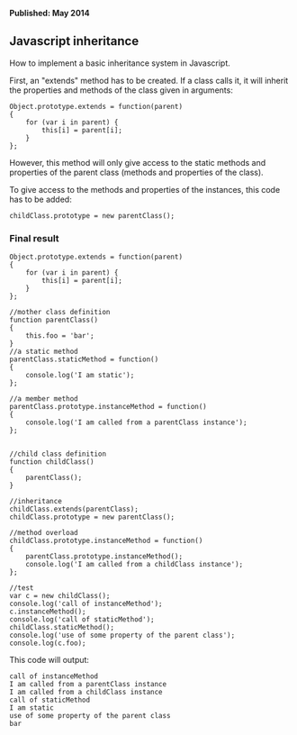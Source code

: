 <b>Published: May 2014</b>

## Javascript inheritance

How to implement a basic inheritance system in Javascript.

First, an "extends" method has to be created. If a class calls it,
it will inherit the properties and methods of the class given in arguments:

	Object.prototype.extends = function(parent)
	{
		for (var i in parent) {
			this[i] = parent[i];
		}
	};

However, this method will only give access to the static methods and
properties of the parent class (methods and properties of the class).

To give access to the methods and properties of the instances, this
code has to be added:

	childClass.prototype = new parentClass();



### Final result

	Object.prototype.extends = function(parent)
	{
		for (var i in parent) {
			this[i] = parent[i];
		}
	};

	//mother class definition
	function parentClass()
	{
		this.foo = 'bar';
	}
	//a static method
	parentClass.staticMethod = function()
	{
		console.log('I am static');
	};

	//a member method
	parentClass.prototype.instanceMethod = function()
	{
		console.log('I am called from a parentClass instance');
	};


	//child class definition
	function childClass()
	{
		parentClass();
	}

	//inheritance
	childClass.extends(parentClass);
	childClass.prototype = new parentClass();

	//method overload
	childClass.prototype.instanceMethod = function()
	{
		parentClass.prototype.instanceMethod();
		console.log('I am called from a childClass instance');
	};

	//test
	var c = new childClass();
	console.log('call of instanceMethod');
	c.instanceMethod();
	console.log('call of staticMethod');
	childClass.staticMethod();
	console.log('use of some property of the parent class');
	console.log(c.foo);

This code will output:

	call of instanceMethod
	I am called from a parentClass instance
	I am called from a childClass instance
	call of staticMethod
	I am static
	use of some property of the parent class
	bar
